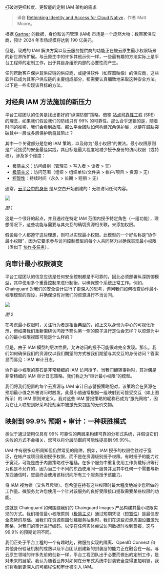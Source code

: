 
<!--
title: 重新思考云原生身份和访问
cover: https://cdn.thenewstack.io/media/2024/05/06aae5f0-lasers123.jpg
-->

打破对更细粒度、更智能的定制 IAM 架构的需求

> 译自 [Rethinking Identity and Access for Cloud Native](https://thenewstack.io/rethinking-identity-and-access-for-cloud-native/)，作者 Matt Moore。


根据 [Gartner](https://www.gartner.com/smarterwithgartner/key-priorities-for-iam-leaders-in-2021) 的数据，身份和访问管理 (IAM) 市场是一个庞然大物：数百家供应商，预计 2024 年市场规模将达到 190 亿美元。

但是，现成的 IAM 解决方案以及云服务提供商的功能正在被云原生最小权限场景的新世界所扩展。与云原生中的许多其他示例一样，一些最有趣的方法实际上是平台工程师的定制工作，出于其自身组织内部的必要性而产生。

任何帮助客户保护其供应链的供应商，或提供软件（如容器映像）的供应商，这些软件已成为其客户供应链的主要组成部分，都需要认真细致地采取这种安全方法。以下是一些实现该目标的方法。

## 对经典 IAM 方法施加的新压力

平台工程团队的任务是找出更好的“纵深防御”策略。借鉴 [站点可靠性工程](https://thenewstack.io/a-site-reliability-engineers-advice-on-what-breaks-our-systems/) (SRE) 的理念，如果我们假设我们的防线只有 99% 的可靠性，那么合乎逻辑的是，随着时间的推移，我们会看到故障，那么平台团队如何构建冗余保护层，以便在威胁突破其中一层或多层保护后将其阻止？

其中一个关键部分是您的 IAM 策略，以及称为“最小权限”的做法。最小权限原则是广泛接受的安全最佳实践，其目标是最大程度地减少授予身份的访问权限（或特权），涉及多个维度：

- [极简主义](https://www.chainguard.dev/unchained/the-principle-of-minimalism)：访问级别（管理员 > 写入者 > 读者 > 无）
- [极简主义](https://www.chainguard.dev/unchained/the-principle-of-minimalism)：访问范围（组织 > 组织单位/文件夹 > 帐户/项目 > 资源 > 无）
- [短暂性](https://www.chainguard.dev/unchained/the-principle-of-ephemerality)：持续时间（永久 > 长期 > 短期 > 无）

通常，[云平台中的身份](https://thenewstack.io/architectural-considerations-for-creating-cloud-native-applications/) 是从空白开始创建的：无权访问任何内容。

![](https://cdn.thenewstack.io/media/2024/05/50c9db61-image1.png)

*图 1*

这是一个很好的起点，并且通过在特定 IAM 范围内授予特定角色（一组功能），理想情况下，这些功能与需要与其交互的确切资源相关联，来添加权限。

假设每个人都遵守这些理想，则可以实现最小权限。此模型的一个好名称是“协作最小权限”，因为它要求参与访问控制模型的每个人共同努力以确保实现最小权限（类似于 [协作多任务](https://en.wikipedia.org/wiki/Cooperative_multitasking)）。

## 向审计最小权限演变

平台工程团队的信念应该是任何安全控制都是不可靠的，因此必须部署纵深防御模型，其中使用多个重叠控制来进行制衡，以确保整个系统正常工作。例如，Chainguard 对我们的安全设计进行了更深入的思考，询问我们如何检查协作最小权限模型的假设，并确保没有对我们的资源进行不当访问。

![](https://cdn.thenewstack.io/media/2024/05/0e7e3e90-image3.png)

*图 2*

在考虑最小权限时，关注行为者是相当典型的，如上文以身份为中心的可视化所示，但如果我们重新围绕访问授予箭头另一侧的原子进行定位会怎样？以资源为中心的最小权限视图可能是什么样的？

但是，由于 IAM 模型的层次性质，允许访问的授予可能很难完全发现。那么，我们如何确保我们的资源仅以我们期望的方式被我们期望与其交互的身份访问？答案显而易见：IAM 审计日志。

协作最小权限的基石是非常精细的 IAM 访问授予。当我们翻转事物时，其对偶是非常精细的 IAM 审计日志策略。我们称之为“审计最小权限”的模型。

我们将我们配置的每个云资源与 IAM 审计日志警报策略配对，该策略会在资源在预期最小值之外被访问时触发。此最小值通常根据一组映射到可接受交互（如上图所示）的 IAM 原则来定义。我对这些 IAM 警报策略的昵称已成为“激光网格”，因为它让人联想到好莱坞抢劫案中被激光束包围的无价文物。

## 映射到 99.9% 预期 + 审计：一种获胜模式

类似于通过使用仅具有 99% 可靠性的两层来构建可靠的分布式系统，并假设它们失败的方式不会相关，您可以将分层防御的可能性提高到 99.99%。

IAM 中有很多众所周知但仍然常见的陷阱。例如，IAM 授予的权限往往过于宽泛，在帐户或项目级别授予权限，而不是在资源级别授予权限。有时授予的能力过于宽泛，可能是由于内置策略过于粗糙。在多个服务中重复使用工作负载标识等行为也是不允许的，因为当三个不同的东西使用同一服务并且其中任何一个需要与新东西通信时，您最终会使用该标识向所有三个服务授予该能力。

将 IAM 视为锁（又名互斥锁）。您希望在持有这些权限时最大程度地减少您所做的工作量。微服务允许您使用一个针对该服务的良好受限接口提取需要某些权限的功能。

这就是 Chainguard 如何围绕我们的 Chainguard Images 产品构建其最小权限实现的方式。我们相信最小权限原则（[极简主义](https://www.chainguard.dev/unchained/the-principle-of-minimalism)）通过短期凭证（[短暂性](https://www.chainguard.dev/unchained/the-principle-of-ephemerality)）是最佳安全态势的基础。当我们在资源周围创建服务抽象时，我们在这些资源周围设置激光网格，对我们的审计进行编码，以便在任何实体尝试访问数据时收到警报，这与 99.9% 的预期访问不同。

我们正处于平台工程的一个有趣时刻，微服务实现的隔离、OpenID Connect 和其他身份验证机制的成熟以及平台团队创建新的封装层的能力正在融合在一起。与云原生领域的许多先前的创新一样，平台工程团队出于必要而做出的定制工作，是对未来的展望。我认为随着业界对如何在分布式系统中封装安全变得更加明智，我们将看到更深入的可编程性和审计被引入 IAM。

